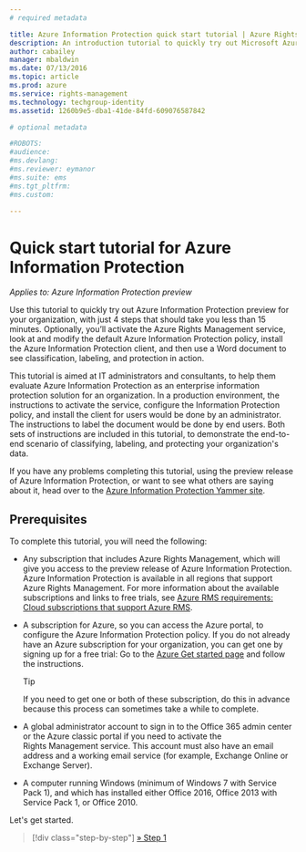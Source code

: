 ```yaml
---
# required metadata

title: Azure Information Protection quick start tutorial | Azure Rights Management
description: An introduction tutorial to quickly try out Microsoft Azure Information Protection for your organization with just 4 steps that should take you less than 15 minutes.
author: cabailey
manager: mbaldwin
ms.date: 07/13/2016
ms.topic: article
ms.prod: azure
ms.service: rights-management
ms.technology: techgroup-identity
ms.assetid: 1260b9e5-dba1-41de-84fd-609076587842

# optional metadata

#ROBOTS:
#audience:
#ms.devlang:
#ms.reviewer: eymanor
#ms.suite: ems
#ms.tgt_pltfrm:
#ms.custom:

---
```


# Quick start tutorial for Azure Information Protection 

*Applies to: Azure Information Protection preview*

Use this tutorial to quickly try out Azure Information Protection preview for your organization, with just 4 steps that should take you less than 15 minutes. Optionally, you’ll activate the Azure Rights Management service, look at and modify the default Azure Information Protection policy, install the Azure Information Protection client, and then use a Word document to see classification, labeling, and protection in action.

This tutorial is aimed at IT administrators and consultants, to help them evaluate Azure Information Protection as an enterprise information protection solution for an organization. In a production environment, the instructions to activate the service, configure the Information Protection policy, and install the client for users would be done by an administrator. The instructions to label the document would be done by end users. Both sets of instructions are included in this tutorial, to demonstrate the end-to-end scenario of classifying, labeling, and protecting your organization's data. 

If you have any problems completing this tutorial, using the preview release of Azure Information Protection, or want to see what others are saying about it, head over to the [Azure Information Protection Yammer site](https://www.yammer.com/askipteam/#/threads/inGroup?type=in_group&feedId=8652489&view=all).

## Prerequisites 
To complete this tutorial, you will need the following:

- Any subscription that includes Azure Rights Management, which will give you access to the preview release of Azure Information Protection. Azure Information Protection is available in all regions that support Azure Rights Management. For more information about the available subscriptions and links to free trials, see [Azure RMS requirements: Cloud subscriptions that support Azure RMS](../get-started/requirements-subscriptions.md).

- A subscription for Azure, so you can access the Azure portal, to configure the Azure Information Protection policy. If you do not already have an Azure subscription for your organization, you can get one by signing up for a free trial: Go to the [Azure Get started page](https://account.windowsazure.com/organization) and follow the instructions.

  > [!TIP] 
  > If you need to get one or both of these subscription, do this in advance because this process can sometimes take a while to complete.

-   A global administrator account to sign in to the Office 365 admin center or the Azure classic portal if you need to activate the Rights Management service. This account must also have an email address and a working email service (for example, Exchange Online or Exchange Server).

-   A computer running Windows (minimum of Windows 7 with Service Pack 1), and which has installed either Office 2016, Office 2013 with Service Pack 1, or Office 2010. 

Let's get started.

>[!div class="step-by-step"]
[&#187; Step 1](infoprotect-tutorial-step1.md)



